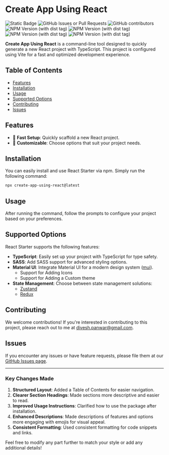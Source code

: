 # Create App Using React

![Static Badge](https://img.shields.io/badge/PR-welcome-green?style=flat)
![GitHub Issues or Pull Requests](https://img.shields.io/github/issues/diveshpanwar/create-react-starter)
![GitHub contributors](https://img.shields.io/github/contributors/diveshpanwar/create-react-starter?color=orange)
![NPM Version (with dist tag)](https://img.shields.io/npm/v/react/latest?label=react)
![NPM Version (with dist tag)](https://img.shields.io/npm/v/%40mui%2Fmaterial/latest?label=%40mui%2Fmaterial)
![NPM Version (with dist tag)](https://img.shields.io/npm/v/zustand/latest?label=zustand)
![NPM Version (with dist tag)](https://img.shields.io/npm/v/react-redux/latest?label=react-redux)

**Create App Using React** is a command-line tool designed to quickly generate a new React project with TypeScript. This project is configured using Vite for a fast and optimized development experience.

## Table of Contents

- [Features](#features)
- [Installation](#installation)
- [Usage](#usage)
- [Supported Options](#supported-options)
- [Contributing](#contributing)
- [Issues](#issues)

## Features

- 🚀 **Fast Setup**: Quickly scaffold a new React project.
- 🔧 **Customizable**: Choose options that suit your project needs.

## Installation

You can easily install and use React Starter via npm. Simply run the following command:

```bash
npx create-app-using-react@latest
```

## Usage

After running the command, follow the prompts to configure your project based on your preferences.

## Supported Options

React Starter supports the following features:

- **TypeScript**: Easily set up your project with TypeScript for type safety.
- **SASS**: Add SASS support for advanced styling options.
- **Material UI**: Integrate Material UI for a modern design system ([mui](https://mui.com/material-ui/)).
  - Support for Adding Icons
  - Support for Adding a Custom theme
- **State Management**: Choose between state management solutions:
  - [Zustand](https://zustand.docs.pmnd.rs/getting-started/introduction)
  - [Redux](https://redux.js.org/introduction/getting-started)

## Contributing

We welcome contributions! If you're interested in contributing to this project, please reach out to me at [divesh.panwar@gmail.com](mailto:divesh.panwar@gmail.com).

## Issues

If you encounter any issues or have feature requests, please file them at our [GitHub Issues page](https://github.com/diveshpanwar/next-resume-mui/issues).

---

### Key Changes Made

1. **Structured Layout**: Added a Table of Contents for easier navigation.
2. **Clearer Section Headings**: Made sections more descriptive and easier to read.
3. **Improved Usage Instructions**: Clarified how to use the package after installation.
4. **Enhanced Descriptions**: Made descriptions of features and options more engaging with emojis for visual appeal.
5. **Consistent Formatting**: Used consistent formatting for code snippets and links.

Feel free to modify any part further to match your style or add any additional details!

